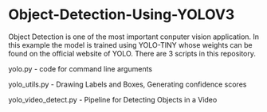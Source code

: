 # Object-Detection-Using-YOLOV3

Object Detection is one of the most important conputer vision application.
In this example the model is trained using YOLO-TINY whose weights can be found
on the official website of YOLO. There are 3 scripts in this repository. 

yolo.py - code for command line arguments

yolo_utils.py - Drawing Labels and Boxes, Generating confidence scores

yolo_video_detect.py - Pipeline for Detecting Objects in a Video
